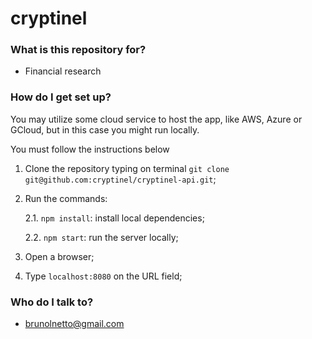 # cryptinel #

### What is this repository for? ###

* Financial research

### How do I get set up? ###

You may utilize some cloud service to host the app, like AWS, Azure or GCloud, but in this case you might run locally.

You must follow the instructions below

1) Clone the repository typing on terminal `git clone git@github.com:cryptinel/cryptinel-api.git`;

2) Run the commands:
    
    2.1. `npm install`: install local dependencies;
    
    2.2. `npm start`: run the server locally;

3) Open a browser;

4) Type `localhost:8080` on the URL field;


### Who do I talk to? ###

* brunolnetto@gmail.com
